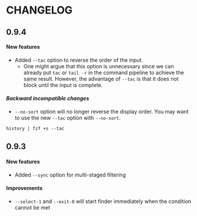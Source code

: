 CHANGELOG
=========

0.9.4
-----

#### New features

- Added `--tac` option to reverse the order of the input.
    - One might argue that this option is unnecessary since we can already put
      `tac` or `tail -r` in the command pipeline to achieve the same result.
      However, the advantage of `--tac` is that it does not block until the
      input is complete.

#### *Backward incompatible changes*

- `--no-sort` option will no longer reverse the display order. You may want to
  use the new `--tac` option with `--no-sort`.
```
history | fzf +s --tac
```

0.9.3
-----

#### New features
- Added `--sync` option for multi-staged filtering

#### Improvements
- `--select-1` and `--exit-0` will start finder immediately when the condition
  cannot be met

